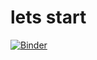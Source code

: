 # lets start

[![Binder](https://mybinder.org/badge_logo.svg)](https://mybinder.org/v2/gh/verticale3185/firstProject/HEAD)
